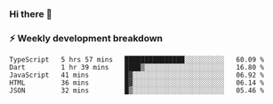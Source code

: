 ### Hi there 👋

### ⚡ Weekly development breakdown
<!--START_SECTION:waka-->
```text
TypeScript   5 hrs 57 mins   ███████████████░░░░░░░░░░   60.09 % 
Dart         1 hr 39 mins    ████▒░░░░░░░░░░░░░░░░░░░░   16.80 % 
JavaScript   41 mins         █▓░░░░░░░░░░░░░░░░░░░░░░░   06.92 % 
HTML         36 mins         █▓░░░░░░░░░░░░░░░░░░░░░░░   06.14 % 
JSON         32 mins         █▒░░░░░░░░░░░░░░░░░░░░░░░   05.46 % 
```
<!--END_SECTION:waka-->
<!--
**MarceloWis/MarceloWis** is a ✨ _special_ ✨ repository because its `README.md` (this file) appears on your GitHub profile.

Here are some ideas to get you started:

- 🔭 I’m currently working on ...
- 🌱 I’m currently learning ...
- 👯 I’m looking to collaborate on ...
- 🤔 I’m looking for help with ...
- 💬 Ask me about ...
- 📫 How to reach me: ...
- 😄 Pronouns: ...
- ⚡ Fun fact: ...
-->
